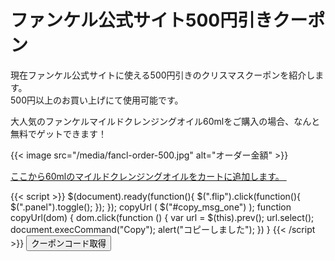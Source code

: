 # ファンケル公式サイト500円引きクーポン


現在ファンケル公式サイトに使える500円引きのクリスマスクーポンを紹介します。  
500円以上のお買い上げにて使用可能です。

大人気のファンケルマイルドクレンジングオイル60mlをご購入の場合、なんと無料でゲットできます！

{{< image src="/media/fancl-order-500.jpg" alt="オーダー金額" >}}

<a href="https://h.accesstrade.net/sp/cc?rk=0100l0gs00kx0w" rel="nofollow" target="_blank">ここから60mlのマイルドクレンジングオイルをカートに追加します。 <img src="https://h.accesstrade.net/sp/rr?rk=0100l0gs00kx0w" width="1" height="1" border="0" alt="" /></a>

<script src="https://cdn.jsdelivr.net/npm/jquery/dist/jquery.min.js"></script>
{{< script >}}
$(document).ready(function(){
$(".flip").click(function(){
$(".panel").toggle();
});
});
 copyUrl ( $("#copy_msg_one") );
  function copyUrl(dom) {
        dom.click(function () {
            var url = $(this).prev();
            url.select();
            document.execCommand("Copy");
            alert("コピーしました");
        })
    }
{{< /script >}}
<button class="flip">クーポンコード取得</button><br/>
<textarea class="panel" id="copy_msg_one" style="display:none;resize:none;" readonly>105-2107</textarea>
